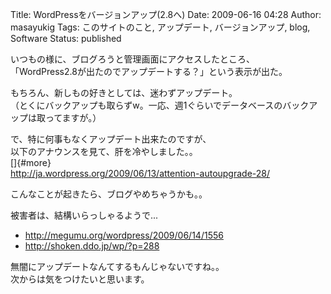 Title: WordPressをバージョンアップ(2.8へ)
Date: 2009-06-16 04:28
Author: masayukig
Tags: このサイトのこと, アップデート, バージョンアップ, blog, Software
Status: published

いつもの様に、ブログろうと管理画面にアクセスしたところ、  
「WordPress2.8が出たのでアップデートする？」という表示が出た。

もちろん、新しもの好きとしては、迷わずアップデート。  
（とくにバックアップも取らずw。一応、週1ぐらいでデータベースのバックアップは取ってますが。）

で、特に何事もなくアップデート出来たのですが、  
以下のアナウンスを見て、肝を冷やしました。。  
[]{#more}  
<http://ja.wordpress.org/2009/06/13/attention-autoupgrade-28/>

こんなことが起きたら、ブログやめちゃうかも。。

被害者は、結構いらっしゃるようで...

-   <http://megumu.org/wordpress/2009/06/14/1556>
-   <http://shoken.ddo.jp/wp/?p=288>

無闇にアップデートなんてするもんじゃないですね。。  
次からは気をつけたいと思います。
